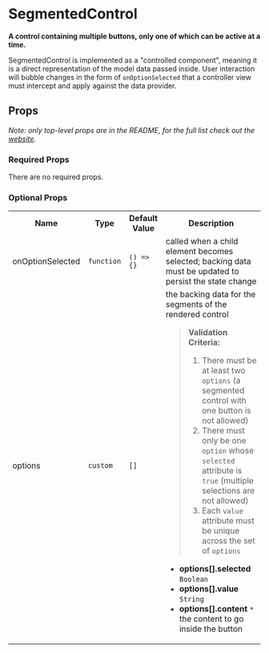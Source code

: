 <!---
THIS IS AN AUTOGENERATED FILE. EDIT INDEX.JS INSTEAD.
-->
# SegmentedControl

__A control containing multiple buttons, only one of which can be active at a time.__

SegmentedControl is implemented as a "controlled component", meaning it is a direct representation of the model data passed inside. User interaction will bubble changes in the form of `onOptionSelected` that a controller view must intercept and apply against the data provider.

## Props

_Note: only top-level props are in the README, for the full list check out the [website](http://boundless.js.org/SegmentedControl#props)._

### Required Props

There are no required props.


### Optional Props

<table>
<tr>
<th>Name</th>
<th>Type</th>
<th>Default Value</th>
<th>Description</th>
</tr>

<tr>
<td>onOptionSelected</td>
<td><pre><code>function</code></pre></td>
<td><pre><code class="language-js">() => {}</code></pre></td>
<td>called when a child element becomes selected; backing data must be updated to persist the state change</td>
</tr>

<tr>
<td>options</td>
<td><pre><code>custom</code></pre></td>
<td><pre><code class="language-js">[]</code></pre></td>
<td>the backing data for the segments of the rendered control

> __Validation Criteria:__
>
> 1. There must be at least two `options` (a segmented control with one button is not allowed)
> 1. There must only be one `option` whose `selected` attribute is `true` (multiple selections are not allowed)
> 1. Each `value` attribute must be unique across the set of `options`

- __options[].selected__ `Boolean`
- __options[].value__ `String`
- __options[].content__ `*`
the content to go inside the button</td>
</tr>

</table>


